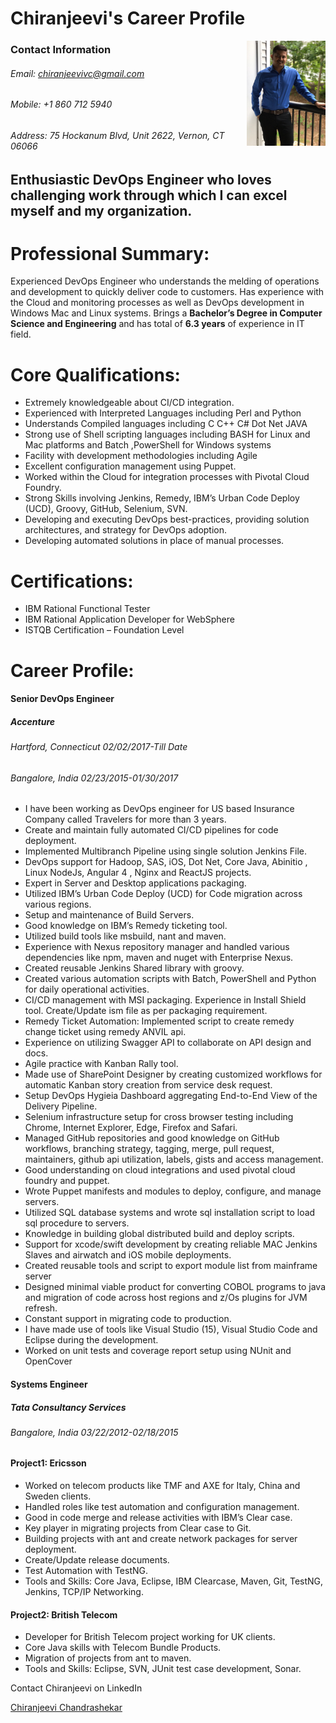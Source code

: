 # Chiranjeevi's Career Profile
<img src="resume/githubprofile.png" align="right" width="25%" height="25%" />

### Contact Information
###### Email:  	chiranjeevivc@gmail.com 
###### Mobile:   +1 860 712 5940
###### Address: 75 Hockanum Blvd, Unit 2622, Vernon, CT 06066      	                                                             			 

## Enthusiastic DevOps Engineer who loves challenging work through which I can excel myself and my organization.

# Professional Summary:
Experienced DevOps Engineer who understands the melding of operations and development to quickly deliver code to customers. Has experience with the Cloud and monitoring processes as well as DevOps development in Windows Mac and Linux systems. Brings a **Bachelor’s Degree in Computer Science and Engineering** and has total of **6.3 years** of experience in IT field.

# Core Qualifications:
- Extremely knowledgeable about CI/CD integration.
- Experienced with Interpreted Languages including Perl and Python
- Understands Compiled languages including C C++ C# Dot Net JAVA
- Strong use of Shell scripting languages including BASH for Linux and Mac platforms and Batch ,PowerShell for Windows systems
- Facility with development methodologies including Agile
- Excellent configuration management using Puppet.
- Worked within the Cloud for integration processes with Pivotal Cloud Foundry.
- Strong Skills involving Jenkins, Remedy, IBM’s Urban Code Deploy (UCD), Groovy, GitHub, Selenium, SVN.
- Developing and executing DevOps best-practices, providing solution architectures, and strategy for DevOps adoption.
- Developing automated solutions in place of manual processes.

# Certifications:
- IBM Rational Functional Tester 
- IBM Rational Application Developer for WebSphere
- ISTQB Certification – Foundation Level 

# Career Profile:
#### Senior DevOps Engineer							          
##### Accenture 
###### Hartford, Connecticut 							                                                                      02/02/2017-Till Date
###### Bangalore, India 				                                                                			          02/23/2015-01/30/2017

- I have been working as DevOps engineer for US based Insurance Company called Travelers for more than 3 years.
- Create and maintain fully automated CI/CD pipelines for code deployment.
- Implemented Multibranch Pipeline using single solution Jenkins File.
- DevOps support for Hadoop, SAS, iOS, Dot Net, Core Java, Abinitio , Linux NodeJs, Angular 4 , Nginx and ReactJS projects.
- Expert in Server and Desktop applications packaging.
- Utilized IBM’s Urban Code Deploy (UCD) for Code migration across various regions.
- Setup and maintenance of Build Servers.
- Good knowledge on IBM’s Remedy ticketing tool.
- Utilized build tools like msbuild, nant and maven.
- Experience with Nexus repository manager and handled various dependencies like npm, maven and nuget with Enterprise Nexus.
- Created reusable Jenkins Shared library with groovy.
- Created various automation scripts with Batch, PowerShell and Python for daily operational activities.
- CI/CD management with MSI packaging. Experience in Install Shield tool. Create/Update ism file as per packaging requirement.
- Remedy Ticket Automation: Implemented script to create remedy change ticket using remedy ANVIL api.
- Experience on utilizing Swagger API to collaborate on API design and docs.
- Agile practice with Kanban Rally tool. 
- Made use of SharePoint Designer by creating customized workflows for automatic Kanban story creation from service desk request.
- Setup DevOps Hygieia Dashboard aggregating End-to-End View of the Delivery Pipeline.
- Selenium infrastructure setup for cross browser testing including Chrome, Internet Explorer, Edge, Firefox and Safari. 
- Managed GitHub repositories and good knowledge on GitHub workflows, branching strategy, tagging, merge, pull request, maintainers, github api utilization, labels, gists and access management.
- Good understanding on cloud integrations and used pivotal cloud foundry and puppet.
- Wrote Puppet manifests and modules to deploy, configure, and manage servers.
- Utilized SQL database systems and wrote sql installation script to load sql procedure to servers.
- Knowledge in building global distributed build and deploy scripts.
- Support for xcode/swift development by creating reliable MAC Jenkins Slaves and airwatch and iOS mobile deployments.
- Created reusable tools and script to export module list from mainframe server 
- Designed minimal viable product for converting COBOL programs to java and migration of code across host regions and z/Os plugins for JVM refresh.
- Constant support in migrating code to production.
- I have made use of tools like Visual Studio (15), Visual Studio Code and Eclipse during the development.
- Worked on unit tests and coverage report setup using NUnit and OpenCover	

#### Systems Engineer							          
##### Tata Consultancy Services 
###### Bangalore, India 							          03/22/2012-02/18/2015

#### Project1: Ericsson  
- Worked on telecom products like TMF and AXE for Italy, China and Sweden clients.
- Handled roles like test automation and configuration management. 
- Good in code merge and release activities with IBM’s Clear case.
- Key player in migrating projects from Clear case to Git.
- Building projects with ant and create network packages for server deployment.
- Create/Update release documents.
- Test Automation with TestNG.
- Tools and Skills: Core Java, Eclipse, IBM Clearcase, Maven, Git, TestNG, Jenkins, TCP/IP Networking.

#### Project2: British Telecom
- Developer for British Telecom project working for UK clients.
- Core Java skills with Telecom Bundle Products.
- Migration of projects from ant to maven.
- Tools and Skills: Eclipse, SVN, JUnit test case development, Sonar.

Contact Chiranjeevi on LinkedIn
<div class="LI-profile-badge"  data-version="v1" data-size="medium" data-locale="en_US" data-type="vertical" data-theme="dark" data-vanity="chiranjeeviacharya"><a class="LI-simple-link" href='https://www.linkedin.com/in/chiranjeeviacharya?trk=profile-badge'>Chiranjeevi Chandrashekar</a></div>
